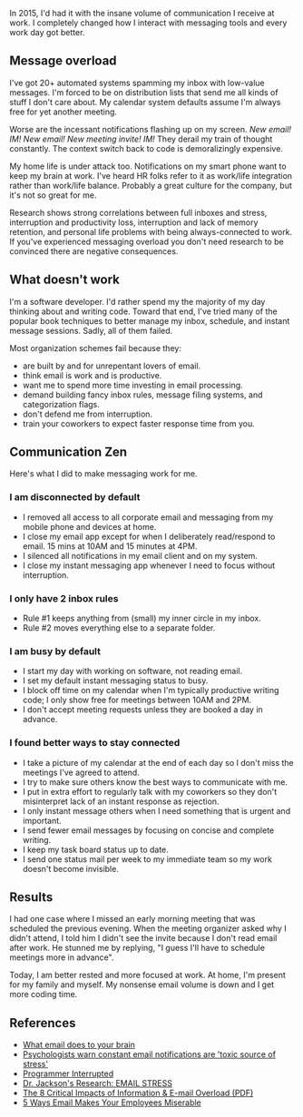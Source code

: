 In 2015, I'd had it with the insane volume of communication I receive at work. I completely changed how I interact with messaging tools and every work day got better.

## Message overload ##
I've got 20+ automated systems spamming my inbox with low-value messages. I'm forced to be on distribution lists that send me all kinds of stuff I don't care about. My calendar system defaults assume I'm always free for yet another meeting.

Worse are the incessant notifications flashing up on my screen. *New email! IM! New email! New meeting invite! IM!* They derail my train of thought constantly. The context switch back to code is demoralizingly expensive. 

My home life is under attack too. Notifications on my smart phone want to keep my brain at work.  I've heard HR folks refer to it as work/life integration rather than work/life balance. Probably a great culture for the company, but it's not so great for me.

Research shows strong correlations between full inboxes and stress, interruption and productivity loss, interruption and lack of memory retention, and personal life problems with being always-connected to work.  If you've experienced messaging overload you don't need research to be convinced there are negative consequences.

## What doesn't work ##
I'm a software developer. I'd rather spend my the majority of my day thinking about and writing code. Toward that end, I've tried many of the popular book techniques to better manage my inbox, schedule, and instant message sessions.  Sadly, all of them failed. 

Most organization schemes fail because they:

* are built by and for unrepentant lovers of email.
* think email is work and is productive.
* want me to spend more time investing in email processing.
* demand building fancy inbox rules, message filing systems, and categorization flags.
* don't defend me from interruption.
* train your coworkers to expect faster response time from you.

## Communication Zen  ##
Here's what I did to make messaging work for me.

### I am disconnected by default ###

* I removed all access to all corporate email and messaging from my mobile phone and devices at home.
* I close my email app except for when I deliberately read/respond to email. 15 mins at 10AM and 15 minutes at 4PM. 
* I silenced all notifications in my email client and on my system.
* I close my instant messaging app whenever I need to focus without interruption.

### I only have 2 inbox rules ###

* Rule #1 keeps anything from (small) my inner circle in my inbox.  
* Rule #2 moves everything else to a separate folder.

### I am busy by default ###

* I start my day with working on software, not reading email. 
* I set my default instant messaging status to busy.
* I block off time on my calendar when I'm typically productive writing code; I only show free for meetings between 10AM and 2PM.
* I don't accept meeting requests unless they are booked a day in advance.

### I found better ways to stay connected ###

* I take a picture of my calendar at the end of each day so I don't miss the meetings I've agreed to attend.
* I try to make sure others know the best ways to communicate with me.
* I put in extra effort to regularly talk with my coworkers so they don't misinterpret lack of an instant response as rejection.  
* I only instant message others when I need something that is urgent and important.
* I send fewer email messages by focusing on concise and complete writing.
* I keep my task board status up to date.
* I send one status mail per week to my immediate team so my work doesn't become invisible.

## Results ##
I had one case where I missed an early morning meeting that was scheduled the previous evening.  When the meeting organizer asked why I didn't attend, I told him I didn't see the invite because I don't read email after work. He stunned me by replying, "I guess I'll have to schedule meetings more in advance".

Today, I am better rested and more focused at work. At home, I'm present for my family and myself. My nonsense email volume is down and I get more coding time.

## References ##

* [What email does to your brain](https://www.psychologytoday.com/blog/feeling-it/201409/what-email-does-your-brain)
* [Psychologists warn constant email notifications are 'toxic source of stress'](http://www.telegraph.co.uk/news/2016/03/22/psychologists-warn-constant-email-notifications-are-toxic-source/)
* [Programmer Interrupted](http://blog.ninlabs.com/2013/01/programmer-interrupted/)
* [Dr. Jackson's Research: EMAIL STRESS](http://www.profjackson.com/email_stress.html)
* [The 8 Critical Impacts of Information & E-mail Overload (PDF)](http://static1.1.sqspcdn.com/static/f/906912/12463559/1306800500077/White+Paper+on+The+8+Critical+Impacts+of+Information++E-mail+Overload.pdf?token=x89Hjdn669Mpuo3udK61RNTo5iQ%3D)
* [5 Ways Email Makes Your Employees Miserable](http://www.forbes.com/sites/jacobmorgan/2013/10/15/5-ways-email-makes-your-employees-miserable/#620c70cb78a9)








